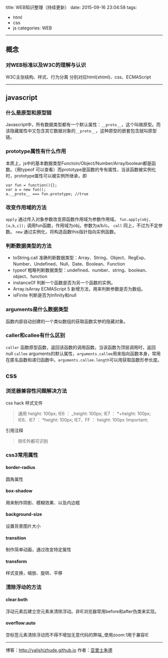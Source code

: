title: WEB知识整理（持续更新）
date: 2015-09-16 23:04:58
tags: 
- html
- css
- js
categories: WEB
---

## 概念
### 对WEB标准以及W3C的理解与认识
W3C主张结构、样式、行为分离
分别对应html(xhtml)、css、ECMAScript

- - -
<!-- more -->

## javascript

### 什么是原型和原型链

Javascript中，所有数据类型都有一个默认属性：`__proto__`，这个叫做原型。而该隐藏属性中又包含其它数据对象的`__proto__`，这种原型的嵌套包含就叫原型链。

### prototype属性有什么作用
本质上，js中的基本数据类型Functoin/Object/Number/Array/boolean都是函数。（用typeof 可以查看）而prototype是函数的专有属性，当该函数被实例化时，prototype属性可以被实例所继承，即

    var fun = function(){};
    var a = new fun();
    a.__proto__ === fun.prototype; //true

### 改变作用域的方法
`apply`
通过传入对象参数改变原函数作用域为参数作用域。
`fun.apply(obj, [a,b,c]);`
调用fun函数，作用域为obj，参数为a/b/c。
`call`
同上，不过为不定参数。
`new`
通过实例化，将构造函数this指针指向实例函数。

### 判断数据类型的方法
+ toString.call 准确判断数据类型：Array、String、Object、RegExp、Number、Undefined、Null、Date、Boolean、Function
+ typeof 粗略判断数据类型：undefined、number、string、boolean、object、function
+ instanceOf 判断一个函数是否为另一个函数的实例。
+ Array.isArray ECMAScript 5 新增方法，用来判断参数是否为数组。
+ isFinite 判断是否为Infinity和null

### arguments是什么数据类型
函数内部自动创建的一个类似数组的获取函数实参的隐藏对象。

### caller和callee有什么区别
`caller`
函数原型函数，返回该函数的调用函数。当该函数为顶层调用时，返回null
`callee`
arguments的默认属性，`arguments.callee`用来指向函数本身，常用在匿名函数和递归函数中。`arguments.callee.length`可以用获取函数形参长度。

## css

### 浏览器兼容性问题解决方法
css hack
样式文件
>通用 height: 100px; 
>IE6 ： _height: 100px; 
>IE7 ： *+height: 100px; 
>IE6、IE7 ： *height: 100px; 
>IE7、FF ： height: 100px !important; 

引用注释
><!--[if !IE]><!--> 除IE外都可识别 <!--<![endif]--> 
><!--[if IE]> 所有的IE可识别 <![endif]--> 
><!--[if IE 5]> 仅IE5.0与IE5.5可以识别 <![endif]--> 
><!--[if gt IE 5.0]> IE5.0以及IE5.0以上版本都可以识别 <![endif]--> 
><!--[if gte IE 6]> IE6以及IE6以上版本可识别 <![endif]--> 
><!--[if lt IE 7]> IE7以及IE7以下版本可识别 <![endif]--> 

### css3常用属性
#### border-radius
圆角属性 

#### box-shadow
用来制作阴影、模糊效果、以及内边框

#### background-size
设置背景图片大小

#### transition
制作简单动画，通过改变特定属性

#### transform 
样式变换，缩放、旋转、平移

### 清除浮动的方法
#### clear:both
浮动元素后建立空元素来清除浮动。非IE浏览器常用before和after伪类来实现。
#### overflow:auto
空标签元素清除浮动而不得不增加无意代码的弊端,,使用zoom:1用于兼容IE

- - - 
博客：http://yalishizhude.github.io
作者：[亚里士朱德](http://yalishizhude.github.io/about/)